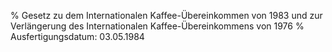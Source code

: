 % Gesetz zu dem Internationalen Kaffee-Übereinkommen von 1983 und zur Verlängerung des Internationalen Kaffee-Übereinkommens von 1976
% Ausfertigungsdatum: 03.05.1984
 